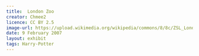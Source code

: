 ```yaml
---
title:  London Zoo
creator: Chmee2
licence: CC BY 2.5
image-url: https://upload.wikimedia.org/wikipedia/commons/8/8c/ZSL_London_Zoo_in_the_Regent%27s_Park_in_London%2C_June_2013.jpg
date: 9 February 2007
layout: exhibit
tags: Harry-Potter
---
```


